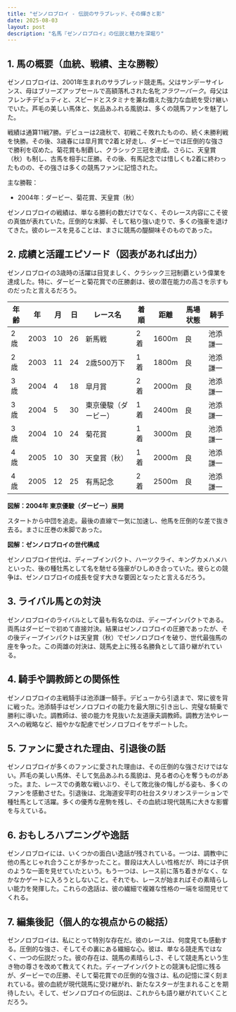 ```yaml
---
title: "ゼンノロブロイ - 伝説のサラブレッド、その輝きと影"
date: 2025-08-03
layout: post
description: "名馬『ゼンノロブロイ』の伝説と魅力を深堀り"
---
```


## 1. 馬の概要（血統、戦績、主な勝鞍）

ゼンノロブロイは、2001年生まれのサラブレッド競走馬。父はサンデーサイレンス、母はブリーズアップセールで高額落札された名牝*フラワーパーク*。母父はフレンチデピュティと、スピードとスタミナを兼ね備えた強力な血統を受け継いでいた。芦毛の美しい馬体と、気品あふれる風貌は、多くの競馬ファンを魅了した。

戦績は通算11戦7勝。デビューは2歳秋で、初戦こそ敗れたものの、続く未勝利戦を快勝。その後、3歳春には皐月賞で2着と好走し、ダービーでは圧倒的な強さで勝利を収めた。菊花賞も制覇し、クラシック三冠を達成。さらに、天皇賞（秋）も制し、古馬を相手に圧勝。その後、有馬記念では惜しくも2着に終わったものの、その強さは多くの競馬ファンに記憶された。

主な勝鞍：
* 2004年：ダービー、菊花賞、天皇賞（秋）

ゼンノロブロイの戦績は、単なる勝利の数だけでなく、そのレース内容にこそ彼の真価が表れていた。圧倒的な末脚、そして粘り強い走りで、多くの強豪を退けてきた。彼のレースを見ることは、まさに競馬の醍醐味そのものであった。


## 2. 成績と活躍エピソード（図表があれば出力）

ゼンノロブロイの3歳時の活躍は目覚ましく、クラシック三冠制覇という偉業を達成した。特に、ダービーと菊花賞での圧勝劇は、彼の潜在能力の高さを示すものだったと言えるだろう。

| 年齢 | 年 | 月 | 日 | レース名          | 着順 | 距離 | 馬場状態 | 騎手      |
|-----|----|----|----|-----------------|-----|-----|---------|----------|
| 2歳 | 2003 | 10 | 26 | 新馬戦            | 2着 | 1600m | 良       | 池添謙一  |
| 2歳 | 2003 | 11 | 24 | 2歳500万下       | 1着 | 1800m | 良       | 池添謙一  |
| 3歳 | 2004 | 4 | 18 | 皐月賞            | 2着 | 2000m | 良       | 池添謙一  |
| 3歳 | 2004 | 5 | 30 | 東京優駿（ダービー） | 1着 | 2400m | 良       | 池添謙一  |
| 3歳 | 2004 | 10 | 24 | 菊花賞            | 1着 | 3000m | 良       | 池添謙一  |
| 4歳 | 2005 | 10 | 30 | 天皇賞（秋）       | 1着 | 2000m | 良       | 池添謙一  |
| 4歳 | 2005 | 12 | 25 | 有馬記念          | 2着 | 2500m | 良       | 池添謙一  |


**図解：2004年 東京優駿（ダービー）展開**

スタートから中団を追走。最後の直線で一気に加速し、他馬を圧倒的な差で抜き去る。まさに圧巻の末脚であった。


**図解：ゼンノロブロイの世代構成**

ゼンノロブロイ世代は、ディープインパクト、ハーツクライ、キングカメハメハといった、後の種牡馬として名を馳せる強豪がひしめき合っていた。彼らとの競争は、ゼンノロブロイの成長を促す大きな要因となったと言えるだろう。


## 3. ライバル馬との対決

ゼンノロブロイのライバルとして最も有名なのは、ディープインパクトである。両馬はダービーで初めて直接対決。結果はゼンノロブロイの圧勝であったが、その後ディープインパクトは天皇賞（秋）でゼンノロブロイを破り、世代最強馬の座を争った。この両雄の対決は、競馬史上に残る名勝負として語り継がれている。


## 4. 騎手や調教師との関係性

ゼンノロブロイの主戦騎手は池添謙一騎手。デビューから引退まで、常に彼を背に戦った。池添騎手はゼンノロブロイの能力を最大限に引き出し、完璧な騎乗で勝利に導いた。調教師は、彼の能力を見抜いた友道康夫調教師。調教方法やレースへの戦略など、細やかな配慮でゼンノロブロイをサポートした。


## 5. ファンに愛された理由、引退後の話

ゼンノロブロイが多くのファンに愛された理由は、その圧倒的な強さだけではない。芦毛の美しい馬体、そして気品あふれる風貌は、見る者の心を奪うものがあった。また、レースでの勇敢な戦いぶり、そして敗北後の悔しがる姿も、多くのファンを感動させた。引退後は、北海道安平町の社台スタリオンステーションで種牡馬として活躍。多くの優秀な産駒を残し、その血統は現代競馬に大きな影響を与えている。


## 6. おもしろハプニングや逸話

ゼンノロブロイには、いくつかの面白い逸話が残されている。一つは、調教中に他の馬とじゃれ合うことが多かったこと。普段は大人しい性格だが、時には子供のような一面を見せていたという。もう一つは、レース前に落ち着きがなく、なかなかゲートに入ろうとしないこと。それでも、レースが始まればその素晴らしい能力を発揮した。これらの逸話は、彼の繊細で複雑な性格の一端を垣間見せてくれる。


## 7. 編集後記（個人的な視点からの総括）

ゼンノロブロイは、私にとって特別な存在だ。彼のレースは、何度見ても感動する。圧倒的な強さ、そしてその裏にある繊細な心。彼は、単なる競走馬ではなく、一つの伝説だった。彼の存在は、競馬の素晴らしさ、そして競走馬という生き物の尊さを改めて教えてくれた。ディープインパクトとの競演も記憶に残るが、ダービーでの圧勝、そして菊花賞での圧倒的な強さは、私の記憶に深く刻まれている。彼の血統が現代競馬に受け継がれ、新たなスターが生まれることを期待したい。そして、ゼンノロブロイの伝説は、これからも語り継がれていくことだろう。

